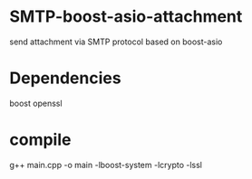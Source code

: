 # SMTP-boost-asio-attachment
send attachment via SMTP protocol  based on boost-asio

# Dependencies
boost
openssl

# compile
g++ main.cpp -o main  -lboost-system -lcrypto -lssl
